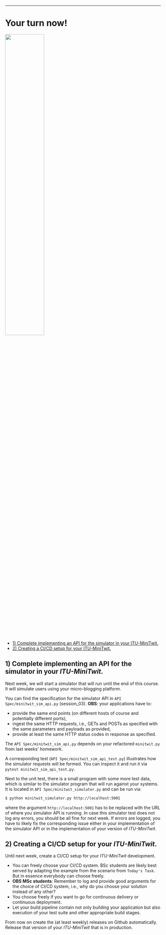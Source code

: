 -----------


# Your turn now!

<img src="https://media.giphy.com/media/13GIgrGdslD9oQ/giphy.gif" width=50%/>

  - [1) Complete implementing an API for the simulator in your ITU-MiniTwit.](#1\)-Complete-implementing-an-API-for-the-simulator-in-your-ITU-MiniTwit.)
  - [2) Creating a CI/CD setup for your ITU-MiniTwit.](#2\)-Creating-a-CI/CD-setup-for-your-ITU-MiniTwit.)


## 1) Complete implementing an API for the simulator in your _ITU-MiniTwit_.


Next week, we will start a simulator that will run until the end of this course. It will simulate users using your micro-blogging platform.

You can find the specification for the simulator API in 
`API Spec/minitwit_sim_api.py` (session_03). **OBS**: your applications have to:

  - provide the same end points (on different hosts of course and potentially different ports),
  - ingest the same HTTP requests, i.e., GETs and POSTs as specified with the same parameters and payloads as provided,
  - provide at least the same HTTP status codes in response as specified.
  
  
The `API Spec/minitwit_sim_api.py` depends on your refactored `minitwit.py` from last weeks' homework.

A corresponding test (`API Spec/minitwit_sim_api_test.py`) illustrates how the simulator requests will be formed. You can inspect it and run it via `pytest minitwit_sim_api_test.py`. 


Next to the unit test, there is a small program with some more test data, which is similar to the simulator program that will run against your systems. It is located in `API Spec/minitwit_simulator.py` and can be run via:

```bash
$ python minitwit_simulator.py http://localhost:5001
```

where the argument `http://localhost:5001` has to be replaced with the URL of where you simulator API is running. In case this simulator test does not log any errors, you should be all fine for next week. If errors are logged, you have to likely fix the corresponding issue either in your implementation of the simulator API or in the implementation of your version of _ITU-MiniTwit_.

## 2) Creating a CI/CD setup for your _ITU-MiniTwit_.


Until next week, create a CI/CD setup for your _ITU-MiniTwit_ development.

  * You can freely choose your CI/CD system. BSc students are likely best served by adapting the example from the scenario from `Today's Task`. But in essence everybody can choose freely.
  * **OBS MSc students**: Remember to log and provide good arguments for the choice of CI/CD system, i.e., why do you choose your solution instead of any other? 
  * You choose freely if you want to go for continuous delivery or continuous deployment. 
  * Let your build pipeline contain not only building your application but also execution of your test suite and other appropriate build stages.

From now on create the (at least weekly) releases on Github automatically. Release that version of your _ITU-MiniTwit_ that is in production.
